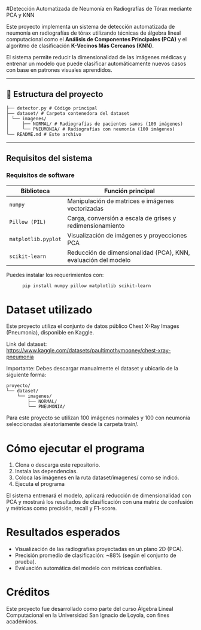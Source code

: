 #Detección Automatizada de Neumonía en Radiografías de Tórax mediante PCA y KNN

Este proyecto implementa un sistema de detección automatizada de neumonía en radiografías de tórax utilizando técnicas de álgebra lineal computacional como el **Análisis de Componentes Principales (PCA)** y el algoritmo de clasificación **K-Vecinos Más Cercanos (KNN)**.

El sistema permite reducir la dimensionalidad de las imágenes médicas y entrenar un modelo que puede clasificar automáticamente nuevos casos con base en patrones visuales aprendidos.

---

## 📂 Estructura del proyecto
```
├── detector.py # Código principal
├── dataset/ # Carpeta contenedora del dataset
│ └── imagenes/
│     ├── NORMAL/ # Radiografías de pacientes sanos (100 imágenes)
│     └── PNEUMONIA/ # Radiografías con neumonía (100 imágenes)
└── README.md # Este archivo
```
---

## Requisitos del sistema

### Requisitos de software

| Biblioteca         | Función principal                                              |
|--------------------|---------------------------------------------------------------|
| `numpy`            | Manipulación de matrices e imágenes vectorizadas              |
| `Pillow (PIL)`     | Carga, conversión a escala de grises y redimensionamiento     |
| `matplotlib.pyplot`| Visualización de imágenes y proyecciones PCA                  |
| `scikit-learn`     | Reducción de dimensionalidad (PCA), KNN, evaluación del modelo|

Puedes instalar los requerimientos con:

```bash
      pip install numpy pillow matplotlib scikit-learn
```
# Dataset utilizado
Este proyecto utiliza el conjunto de datos público Chest X-Ray Images (Pneumonia), disponible en Kaggle.

Link del dataset:
https://www.kaggle.com/datasets/paultimothymooney/chest-xray-pneumonia

Importante:
Debes descargar manualmente el dataset y ubicarlo de la siguiente forma:
```
proyecto/
└── dataset/
    └── imagenes/
        ├── NORMAL/
        └── PNEUMONIA/
```
Para este proyecto se utilizan 100 imágenes normales y 100 con neumonía seleccionadas aleatoriamente desde la carpeta train/.

# Cómo ejecutar el programa

1. Clona o descarga este repositorio.
2. Instala las dependencias.
3. Coloca las imágenes en la ruta dataset/imagenes/ como se indicó.
4. Ejecuta el programa

El sistema entrenará el modelo, aplicará reducción de dimensionalidad con PCA y mostrará los resultados de clasificación con una matriz de confusión y métricas como precisión, recall y F1-score.

# Resultados esperados

- Visualización de las radiografías proyectadas en un plano 2D (PCA).
- Precisión promedio de clasificación: ~88% (según el conjunto de prueba).
- Evaluación automática del modelo con métricas confiables.

# Créditos
Este proyecto fue desarrollado como parte del curso Álgebra Lineal Computacional en la Universidad San Ignacio de Loyola, con fines académicos.
